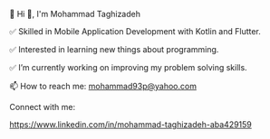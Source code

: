 <!--
**Mohammad-Taghizadeh/Mohammad-Taghizadeh** is a ✨ _special_ ✨ repository because its `README.md` (this file) appears on your GitHub profile.

Here are some ideas to get you started:

- 🔭 I’m currently working on ...
- 🌱 I’m currently learning ...
- 👯 I’m looking to collaborate on ...
- 🤔 I’m looking for help with ...
- 💬 Ask me about ...
- 📫 How to reach me: ...
- 😄 Pronouns: ...
- ⚡ Fun fact: ...
-->
🔭 Hi 👋, I'm Mohammad Taghizadeh

                                                 
:white_check_mark: Skilled in Mobile Application Development with Kotlin and Flutter.

:white_check_mark: Interested in learning new things about programming.

:white_check_mark: I’m currently working on improving my problem solving skills.

📫 How to reach me: mohammad93p@yahoo.com


 Connect with me:

https://www.linkedin.com/in/mohammad-taghizadeh-aba429159
